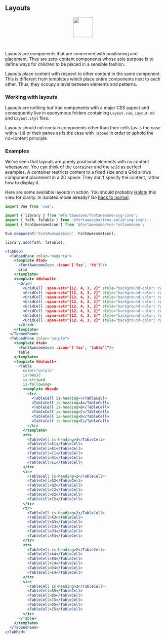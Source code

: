 ## Layouts

<center>
<img 
  src="https://raw.githubusercontent.com/creativecommons/cc-vocabulary/master/src/assets/icons/ds_nomenclature/layout.svg?sanitize=true"
  width="64px"/>
</center>

&nbsp;

Layouts are components that are concerned with positioning and placement. They
are zero-content components whose sole purpose is to define ways for children
to be placed in a sensible fashion.

Layouts place content with respect to other content in the same component. This
is different from templates which place entire components next to each other. 
Thus, they occupy a level between elements and patterns.


### Working with layouts

Layouts are nothing but Vue components with a major CSS aspect and consequently
live in eponymous folders containing `Layout.vue`, `Layout.md` and `Layout.styl` 
files.

Layouts should not contain components other than their cells (as is the case with
`Grid`) or their panes as is the case with `Tabbed` in order to uphold the 
no-content principle.


### Examples

We've seen that layouts are purely positional elements with no content 
whatsoever. You can think of the `Container` and the `Grid` as perfect examples.
A container restricts content to a fixed size and a Grid allows component 
placement in a 2D space. They don't specify the content, rather how to display 
it.

Here are some available layouts in action. You should probably 
[isolate](#!/Layouts) this view for clarity. In isolated mode already? Go 
[back to normal](#/Layouts).

```jsx { "props": { "className": "contain-content" } }
import Vue from 'vue';

import { library } from '@fortawesome/fontawesome-svg-core';
import { faTh, faTable } from '@fortawesome/free-solid-svg-icons';
import { FontAwesomeIcon } from '@fortawesome/vue-fontawesome';

Vue.component('FontAwesomeIcon', FontAwesomeIcon);

library.add(faTh, faTable);

<Tabbed>
  <TabbedPane color="magenta">
    <template #tab>
      <FontAwesomeIcon :icon="['fas', 'th']"/>
      Grid
    </template>
    <template #default>
      <Grid>
        <GridCell :span-set="[12, 4, 3, 2]" style="background-color: rgb(182, 43, 110)"/>
        <GridCell :span-set="[12, 4, 3, 2]" style="background-color: rgb(182, 43, 110)"/>
        <GridCell :span-set="[12, 4, 3, 2]" style="background-color: rgb(182, 43, 110)"/>
        <GridCell :span-set="[12, 4, 3, 2]" style="background-color: rgb(182, 43, 110)"/>
        <GridCell :span-set="[12, 4, 3, 2]" style="background-color: rgb(182, 43, 110)"/>
        <GridCell :span-set="[12, 4, 3, 2]" style="background-color: rgb(182, 43, 110)"/>
        <GridCell :span-set="[12, 4, 3, 2]" style="background-color: rgb(182, 43, 110)"/>
        <GridCell :span-set="[12, 4, 3, 2]" style="background-color: rgb(182, 43, 110)"/>
      </Grid>
    </template>
  </TabbedPane>
  <TabbedPane color="purple">
    <template #tab>
      <FontAwesomeIcon :icon="['fas', 'table']"/>
      Table
    </template>
    <template #default>
      <Table
        color="purple"
        is-basic
        is-striped
        is-following>
        <template #head>
          <tr>
            <TableCell is-heading></TableCell>
            <TableCell is-heading>A</TableCell>
            <TableCell is-heading>B</TableCell>
            <TableCell is-heading>C</TableCell>
            <TableCell is-heading>D</TableCell>
            <TableCell is-heading>E</TableCell>
          </tr>
        </template>
        <tr>
          <TableCell is-heading>1</TableCell>
          <TableCell>A1</TableCell>
          <TableCell>B1</TableCell>
          <TableCell>C1</TableCell>
          <TableCell>D1</TableCell>
          <TableCell>E1</TableCell>
        </tr>
        <tr>
          <TableCell is-heading>2</TableCell>
          <TableCell>A2</TableCell>
          <TableCell>B2</TableCell>
          <TableCell>C2</TableCell>
          <TableCell>D2</TableCell>
          <TableCell>E2</TableCell>
        </tr>
        <tr>
          <TableCell is-heading>2</TableCell>
          <TableCell>A3</TableCell>
          <TableCell>B3</TableCell>
          <TableCell>C3</TableCell>
          <TableCell>D3</TableCell>
          <TableCell>E3</TableCell>
        </tr>
        <tr>
          <TableCell is-heading>2</TableCell>
          <TableCell>A4</TableCell>
          <TableCell>B4</TableCell>
          <TableCell>C4</TableCell>
          <TableCell>D4</TableCell>
          <TableCell>E4</TableCell>
        </tr>
        <tr>
          <TableCell is-heading>2</TableCell>
          <TableCell>A5</TableCell>
          <TableCell>B5</TableCell>
          <TableCell>C5</TableCell>
          <TableCell>D5</TableCell>
          <TableCell>E5</TableCell>
        </tr>
      </Table>
    </template>
  </TabbedPane>
</Tabbed>
```

